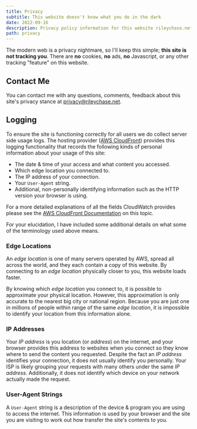 ```yaml
---
title: Privacy
subtitle: This website doesn't know what you do in the dark
date: 2022-09-16
description: Privacy policy information for this website rileychase.net.
path: privacy
---
```


The modern web is a privacy nightmare, so I'll keep this simple; **this site is not tracking you**. There are **no** cookies, **no** ads, **no** Javascript, or any other tracking "feature" on this website.

## Contact Me

You can contact me with any questions, comments, feedback about this site's privacy stance at [privacy@rileychase.net](mailto:privacy@rileychase.net).

## Logging

To ensure the site is functioning correctly for all users we do collect server side usage logs. The hosting provider ([AWS CloudFront](https://aws.amazon.com/cloudfront/)) provides this logging functionality that records the following kinds of personal information about your usage of this site:

- The date & time of your access and what content you accessed.
- Which edge location you connected to.
- The IP address of your connection.
- Your `User-Agent` string.
- Additional, non-personally identifying information such as the HTTP version your browser is using.

For a more detailed explanations of all the fields CloudWatch provides please see the [AWS CloudFront Documentation](https://docs.aws.amazon.com/AmazonCloudFront/latest/DeveloperGuide/AccessLogs.html#LogFileFormat) on this topic.

For your elucidation, I have included some additional details on what some of the terminology used above means.

### Edge Locations

An *edge location* is one of many servers operated by AWS, spread all across the world, and they each contain a copy of this website. By connecting to an *edge location* physically closer to you, this website loads faster.

By knowing which *edge location* you connect to, it is possible to approximate your physical location. However, this approximation is only accurate to the nearest big city or national region. Because you are just one in millions of people within range of the same *edge location*, it is impossible to identify your location from this information alone.

### IP Addresses

Your *IP address* is you location (or *address*) on the internet, and your browser provides this address to websites when you connect so they know where to send the content you requested. Despite the fact an *IP address* identifies your connection, it does not usually identify you personally. Your ISP is likely grouping your requests with many others under the same *IP address*. Additionally, it does not identify which device on your network actually made the request.

### User-Agent Strings

A `User-Agent` string is a description of the device & program you are using to access the internet. This information is used by your browser and the site you are visiting to work out how transfer the site's contents to you.
